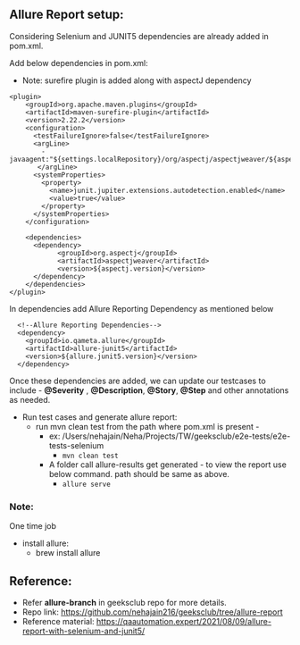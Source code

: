 ## Allure Report setup:
Considering Selenium and JUNIT5 dependencies are already added in pom.xml.

Add below dependencies in pom.xml:
* Note: surefire plugin is added along with aspectJ dependency
```
<plugin>
    <groupId>org.apache.maven.plugins</groupId>
    <artifactId>maven-surefire-plugin</artifactId>
    <version>2.22.2</version>
    <configuration>
      <testFailureIgnore>false</testFailureIgnore>
      <argLine>
        -javaagent:"${settings.localRepository}/org/aspectj/aspectjweaver/${aspectj.version}/aspectjweaver-${aspectj.version}.jar"
       </argLine>
      <systemProperties>
        <property>
          <name>junit.jupiter.extensions.autodetection.enabled</name>
          <value>true</value>
        </property>
      </systemProperties>
    </configuration>

    <dependencies>
      <dependency>
            <groupId>org.aspectj</groupId>
            <artifactId>aspectjweaver</artifactId>
            <version>${aspectj.version}</version>
      </dependency>
    </dependencies>
</plugin>
```
In dependencies add Allure Reporting Dependency as mentioned below
```
  <!--Allure Reporting Dependencies-->
  <dependency>
    <groupId>io.qameta.allure</groupId>
    <artifactId>allure-junit5</artifactId>
    <version>${allure.junit5.version}</version>
  </dependency>
```
Once these dependencies are added, we can update our testcases to include - **@Severity** , **@Description**, **@Story**, **@Step** and other annotations as needed.

* Run test cases and generate allure report:
  - run mvn clean test from the path where pom.xml is present - 
    - ex: /Users/nehajain/Neha/Projects/TW/geeksclub/e2e-tests/e2e-tests-selenium
      - ```mvn clean test```
    - A folder call allure-results get generated - to view the report use below command. path should be same as above.
      - ```allure serve```

### Note:
One time job
- install allure:
    - brew install allure

## Reference: 
* Refer **allure-branch** in geeksclub repo for more details. 
* Repo link: https://github.com/nehajain216/geeksclub/tree/allure-report
* Reference material: https://qaautomation.expert/2021/08/09/allure-report-with-selenium-and-junit5/